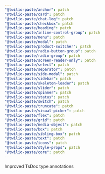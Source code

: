 ```yaml
---
"@twilio-paste/anchor": patch
"@twilio-paste/card": patch
"@twilio-paste/chat-log": patch
"@twilio-paste/checkbox": patch
"@twilio-paste/heading": patch
"@twilio-paste/inline-control-group": patch
"@twilio-paste/menu": patch
"@twilio-paste/modal": patch
"@twilio-paste/product-switcher": patch
"@twilio-paste/radio-button-group": patch
"@twilio-paste/radio-group": patch
"@twilio-paste/screen-reader-only": patch
"@twilio-paste/select": patch
"@twilio-paste/separator": patch
"@twilio-paste/side-modal": patch
"@twilio-paste/sidebar": patch
"@twilio-paste/skeleton-loader": patch
"@twilio-paste/slider": patch
"@twilio-paste/spinner": patch
"@twilio-paste/status": patch
"@twilio-paste/switch": patch
"@twilio-paste/truncate": patch
"@twilio-paste/visual-picker": patch
"@twilio-paste/flex": patch
"@twilio-paste/grid": patch
"@twilio-paste/media-object": patch
"@twilio-paste/box": patch
"@twilio-paste/sibling-box": patch
"@twilio-paste/text": patch
"@twilio-paste/icons": patch
"@twilio-paste/style-props": patch
"@twilio-paste/core": patch
---
```


Improved TsDoc type annotations
